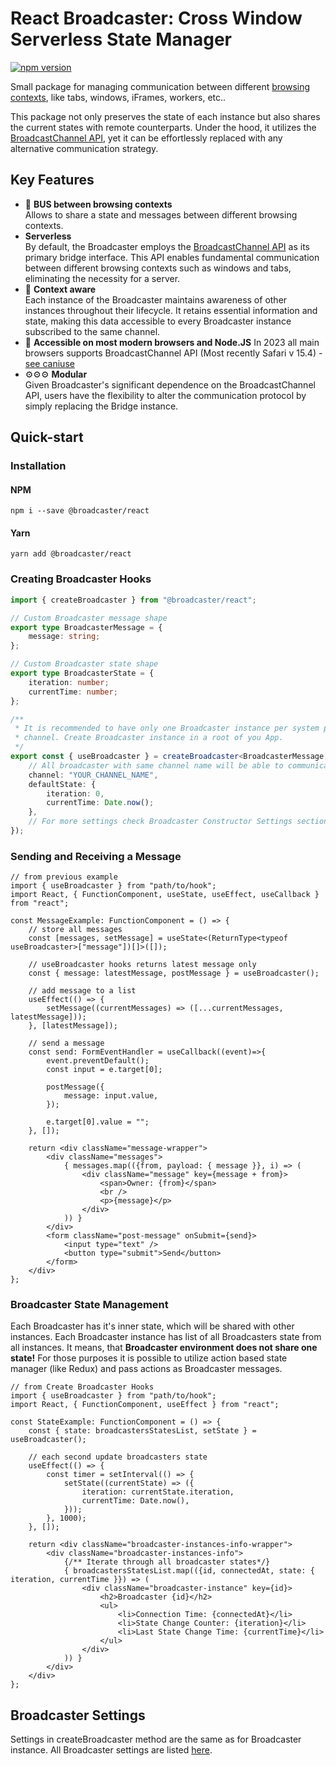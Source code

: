 # React Broadcaster: Cross Window Serverless State Manager

[![npm version](https://badge.fury.io/js/@broadcaster%2Freact.svg)](https://badge.fury.io/js/@broadcaster%2Freact)

Small package for managing communication between different
[browsing contexts](https://developer.mozilla.org/en-US/docs/Glossary/Browsing_context), like tabs, windows, iFrames, workers, etc..

This package not only preserves the state of each instance but also shares the current states with remote counterparts.
Under the hood, it utilizes the [BroadcastChannel API](https://developer.mozilla.org/en-US/docs/Web/API/Broadcast_Channel_API),
yet it can be effortlessly replaced with any alternative communication strategy.

## Key Features

 * 🚌 **BUS between browsing contexts**  
 Allows to share a state and messages between different browsing contexts.
 * **Serverless**  
 By default, the Broadcaster employs the [BroadcastChannel API](https://developer.mozilla.org/en-US/docs/Web/API/Broadcast_Channel_API)
 as its primary bridge interface. This API enables fundamental communication between different browsing contexts such
 as windows and tabs, eliminating the necessity for a server.
 * 📝 **Context aware**  
Each instance of the Broadcaster maintains awareness of other instances throughout their lifecycle.
It retains essential information and state, making this data accessible to every Broadcaster instance
subscribed to the same channel.
 * 💪 **Accessible on most modern browsers and Node.JS** 
 In 2023 all main browsers supports BroadcastChannel API (Most recently Safari v 15.4) -
 [see caniuse](https://caniuse.com/?search=BroadcastChannel)
 * ⚙️⚙️⚙️ **Modular**  
Given Broadcaster's significant dependence on the BroadcastChannel API, users have the flexibility
to alter the communication protocol by simply replacing the Bridge instance.


## Quick-start

### Installation

#### NPM
```npm i --save @broadcaster/react```

#### Yarn
```yarn add @broadcaster/react```

### Creating Broadcaster Hooks

```ts
import { createBroadcaster } from "@broadcaster/react";

// Custom Broadcaster message shape
export type BroadcasterMessage = {
    message: string;
};

// Custom Broadcaster state shape
export type BroadcasterState = {
    iteration: number;
    currentTime: number;
};

/**
 * It is recommended to have only one Broadcaster instance per system per
 * channel. Create Broadcaster instance in a root of you App.
 */
export const { useBroadcaster } = createBroadcaster<BroadcasterMessage, BroadcasterState>({
    // All broadcaster with same channel name will be able to communicate.
    channel: "YOUR_CHANNEL_NAME",
    defaultState: {
        iteration: 0,
        currentTime: Date.now();
    },
    // For more settings check Broadcaster Constructor Settings section down below
});
```

### Sending and Receiving a Message

```tsx
// from previous example
import { useBroadcaster } from "path/to/hook";
import React, { FunctionComponent, useState, useEffect, useCallback } from "react";

const MessageExample: FunctionComponent = () => {
    // store all messages
    const [messages, setMessage] = useState<(ReturnType<typeof useBroadcaster>["message"])[]>([]);

    // useBroadcaster hooks returns latest message only
    const { message: latestMessage, postMessage } = useBroadcaster();

    // add message to a list
    useEffect(() => {
        setMessage((currentMessages) => ([...currentMessages, latestMessage]));
    }, [latestMessage]);

    // send a message
    const send: FormEventHandler = useCallback((event)=>{
        event.preventDefault();
        const input = e.target[0];

        postMessage({
            message: input.value,
        });

        e.target[0].value = "";
    }, []);

    return <div className="message-wrapper">
        <div className="messages">
            { messages.map(({from, payload: { message }}, i) => (
                <div className="message" key={message + from}>
                    <span>Owner: {from}</span>
                    <br />
                    <p>{message}</p>
                </div>
            )) }
        </div>
        <form className="post-message" onSubmit={send}>
            <input type="text" />
            <button type="submit">Send</button>
        </form>
    </div>
};
```

### Broadcaster State Management

Each Broadcaster has it's inner state, which will be shared with other instances. Each Broadcaster instance
has list of all Broadcasters state from all instances. It means, that **Broadcaster environment does not
share one state!** For those purposes it is possible to utilize action based state manager (like Redux) and pass
actions as Broadcaster messages.

```tsx
// from Create Broadcaster Hooks
import { useBroadcaster } from "path/to/hook";
import React, { FunctionComponent, useEffect } from "react";

const StateExample: FunctionComponent = () => {
    const { state: broadcastersStatesList, setState } = useBroadcaster();

    // each second update broadcasters state
    useEffect(() => {
        const timer = setInterval(() => {
            setState((currentState) => ({
                iteration: currentState.iteration,
                currentTime: Date.now(),
            }));
        }, 1000);
    }, []);

    return <div className="broadcaster-instances-info-wrapper">
        <div className="broadcaster-instances-info">
            {/** Iterate through all broadcaster states*/}
            { broadcastersStatesList.map(({id, connectedAt, state: { iteration, currentTime }}) => (
                <div className="broadcaster-instance" key={id}>
                    <h2>Broadcaster {id}</h2>
                    <ul>
                        <li>Connection Time: {connectedAt}</li>
                        <li>State Change Counter: {iteration}</li>
                        <li>Last State Change Time: {currentTime}</li>
                    </ul>
                </div>
            )) }
        </div>
    </div>
};
```

## Broadcaster Settings

Settings in createBroadcaster method are the same as for Broadcaster instance. All Broadcaster settings are listed [here](https://github.com/pavelstencl/broadcasterJS/tree/main/packages/core#broadcaster-constructor-settings).
